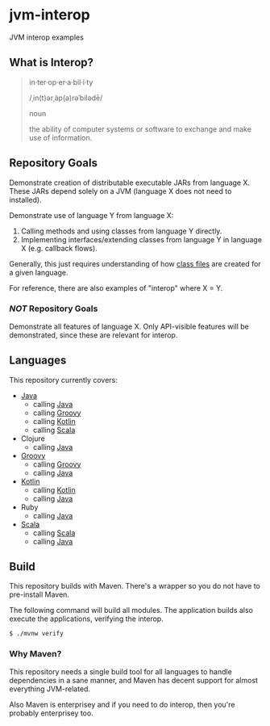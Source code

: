 # jvm-interop

JVM interop examples

## What is Interop?

>in·ter·op·er·a·bil·i·ty
>
>/ˌin(t)ərˌäp(ə)rəˈbilədē/
>
>noun
>
>the ability of computer systems or software to exchange and make use of
>information.

## Repository Goals

Demonstrate creation of distributable executable JARs from language X. These
JARs depend solely on a JVM (language X does not need to installed).

Demonstrate use of language Y from language X:
  1. Calling methods and using classes from language Y directly.
  2. Implementing interfaces/extending classes from language Y in language X
    (e.g. callback flows).

Generally, this just requires understanding of how
[class files](https://docs.oracle.com/javase/specs/jvms/se11/html/jvms-4.html)
are created for a given language.

For reference, there are also examples of "interop" where X = Y.

### _NOT_ Repository Goals

Demonstrate all features of language X. Only API-visible features will be
demonstrated, since these are relevant for interop.

## Languages

This repository currently covers:
* [Java](libs/interop-java-lib)
  * calling [Java](apps/interop-java-app-java)
  * calling [Groovy](apps/interop-java-app-groovy)
  * calling [Kotlin](apps/interop-java-app-kotlin)
  * calling [Scala](apps/interop-java-app-scala)
* Clojure
  * calling [Java](apps/interop-clojure-app-java)
* [Groovy](libs/interop-groovy-lib)
  * calling [Groovy](apps/interop-groovy-app-groovy)
  * calling [Java](apps/interop-groovy-app-java)
* [Kotlin](libs/interop-kotlin-lib)
  * calling [Kotlin](apps/interop-kotlin-app-kotlin)
  * calling [Java](apps/interop-kotlin-app-java)
* Ruby
  * calling [Java](apps/interop-ruby-app-java)
* [Scala](libs/interop-scala-lib)
  * calling [Scala](apps/interop-scala-app-scala)
  * calling [Java](apps/interop-scala-app-java)

## Build

This repository builds with Maven. There's a wrapper so you do not have to
pre-install Maven.

The following command will build all modules. The application builds also
execute the applications, verifying the interop.

```
$ ./mvnw verify
```

### Why Maven?

This repository needs a single build tool for all languages to handle
dependencies in a sane manner, and Maven has decent support for almost
everything JVM-related.

Also Maven is enterprisey and if you need to do interop, then you're probably
enterprisey too.
